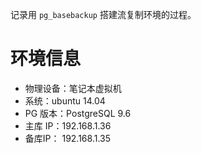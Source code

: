 记录用 `pg_basebackup` 搭建流复制环境的过程。

# 环境信息

- 物理设备：笔记本虚拟机
- 系统：ubuntu 14.04
- PG 版本：PostgreSQL 9.6
- 主库 IP：192.168.1.36
- 备库IP： 192.168.1.35


